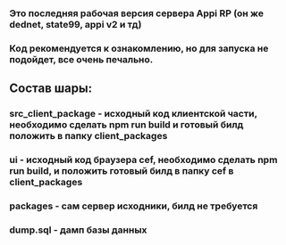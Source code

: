 ### Это последняя рабочая версия сервера Appi RP (он же dednet, state99, appi v2 и тд)
### Код рекомендуется к ознакомлению, но для запуска не подойдет, все очень печально.

## Состав шары:
### src_client_package - исходный код клиентской части, необходимо сделать npm run build и готовый билд положить в папку client_packages
### ui - исходный код браузера cef, необходимо сделать npm run build, и положить готовый билд в папку cef в client_packages
### packages - сам сервер исходники, билд не требуется
### dump.sql - дамп базы данных
